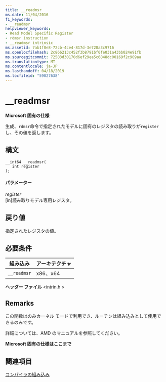 ```yaml
---
title: __readmsr
ms.date: 11/04/2016
f1_keywords:
- __readmsr
helpviewer_keywords:
- Read Model Specific Register
- rdmsr instruction
- __readmsr intrinsic
ms.assetid: 7ab1f8e8-72cb-4ce4-817d-3e728a3c9716
ms.openlocfilehash: 2c866213c452f3b8791bf0fe031a43bb024e91fb
ms.sourcegitcommit: 72583d30170d6ef29ea5c6848dc00169f2c909aa
ms.translationtype: MT
ms.contentlocale: ja-JP
ms.lasthandoff: 04/18/2019
ms.locfileid: "59027638"
---
```

# <a name="readmsr"></a>__readmsr

**Microsoft 固有の仕様**

生成、`rdmsr`命令で指定されたモデルに固有のレジスタの読み取りが`register`し、その値を返します。

## <a name="syntax"></a>構文

```
__int64 __readmsr(
   int register
);
```

#### <a name="parameters"></a>パラメーター

*register*<br/>
[in]読み取りモデル専用レジスタ。

## <a name="return-value"></a>戻り値

指定されたレジスタの値。

## <a name="requirements"></a>必要条件

|組み込み|アーキテクチャ|
|---------------|------------------|
|`__readmsr`|x86、x64|

**ヘッダー ファイル** \<intrin.h >

## <a name="remarks"></a>Remarks

この関数はのみカーネル モードで利用でき、ルーチンは組み込みとして使用できるのみです。

詳細については、AMD のマニュアルを参照してください。

**Microsoft 固有の仕様はここまで**

## <a name="see-also"></a>関連項目

[コンパイラの組み込み](../intrinsics/compiler-intrinsics.md)